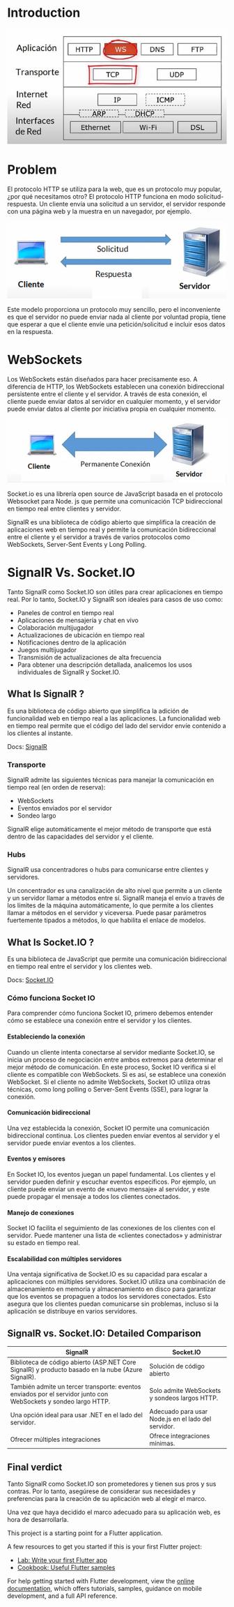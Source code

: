 # Introduction

![Pila de Protocolos TCP/IP](assets/WebSocket-Modelo-TCP.jpg "Pila de Protocolos TCP/IP")

# Problem

El protocolo HTTP se utiliza para la web, que es un protocolo muy popular, ¿por qué necesitamos otro? El protocolo HTTP funciona en modo solicitud-respuesta. Un cliente envía una solicitud a un servidor, el servidor responde con una página web y la muestra en un navegador, por ejemplo.

![Protocolo HTTP](assets/cliente-servidor.png "Protocolo HTTP")

Este modelo proporciona un protocolo muy sencillo, pero el inconveniente es que el servidor no puede enviar nada al cliente por voluntad propia, tiene que esperar a que el cliente envíe una petición/solicitud e incluir esos datos en la respuesta.

# WebSockets

Los WebSockets están diseñados para hacer precisamente eso. A diferencia de HTTP, los WebSockets establecen una conexión bidireccional persistente entre el cliente y el servidor. A través de esta conexión, el cliente puede enviar datos al servidor en cualquier momento, y el servidor puede enviar datos al cliente por iniciativa propia en cualquier momento.

![Protocolo WS](assets/cliente-servidor-websockets.png "Protocolo WS")

Socket.io es una librería open source de JavaScript basada en el protocolo Websocket para Node. js que permite una comunicación TCP bidireccional en tiempo real entre clientes y servidor.

SignalR es una biblioteca de código abierto que simplifica la creación de aplicaciones web en tiempo real y permite la comunicación bidireccional entre el cliente y el servidor a través de varios protocolos como WebSockets, Server-Sent Events y Long Polling.

# SignalR Vs. Socket.IO

Tanto SignalR como Socket.IO son útiles para crear aplicaciones en tiempo real. Por lo tanto, Socket.IO y SignalR son ideales para casos de uso como:

- Paneles de control en tiempo real
- Aplicaciones de mensajería y chat en vivo
- Colaboración multijugador
- Actualizaciones de ubicación en tiempo real
- Notificaciones dentro de la aplicación
- Juegos multijugador
- Transmisión de actualizaciones de alta frecuencia
- Para obtener una descripción detallada, analicemos los usos individuales de SignalR y Socket.IO.

## What Is SignalR ?

Es una biblioteca de código abierto que simplifica la adición de funcionalidad web en tiempo real a las aplicaciones. La funcionalidad web en tiempo real permite que el código del lado del servidor envíe contenido a los clientes al instante.

Docs: [SignalR](https://learn.microsoft.com/en-us/aspnet/signalr/)

### Transporte
SignalR admite las siguientes técnicas para manejar la comunicación en tiempo real (en orden de reserva):

- WebSockets
- Eventos enviados por el servidor
- Sondeo largo

SignalR elige automáticamente el mejor método de transporte que está dentro de las capacidades del servidor y el cliente.

### Hubs
SignalR usa concentradores o hubs para comunicarse entre clientes y servidores.

Un concentrador es una canalización de alto nivel que permite a un cliente y un servidor llamar a métodos entre sí. SignalR maneja el envío a través de los límites de la máquina automáticamente, lo que permite a los clientes llamar a métodos en el servidor y viceversa. Puede pasar parámetros fuertemente tipados a métodos, lo que habilita el enlace de modelos. 

## What Is Socket.IO ?

Es una biblioteca de JavaScript que permite una comunicación bidireccional en tiempo real entre el servidor y los clientes web.

Docs: [Socket.IO](https://socket.io/docs/v4/)

### Cómo funciona Socket IO

Para comprender cómo funciona Socket IO, primero debemos entender cómo se establece una conexión entre el servidor y los clientes.

#### Estableciendo la conexión
Cuando un cliente intenta conectarse al servidor mediante Socket.IO, se inicia un proceso de negociación entre ambos extremos para determinar el mejor método de comunicación. En este proceso, Socket IO verifica si el cliente es compatible con WebSockets. Si es así, se establece una conexión WebSocket. Si el cliente no admite WebSockets, Socket IO utiliza otras técnicas, como long polling o Server-Sent Events (SSE), para lograr la conexión.

#### Comunicación bidireccional
Una vez establecida la conexión, Socket IO permite una comunicación bidireccional continua. Los clientes pueden enviar eventos al servidor y el servidor puede enviar eventos a los clientes.

#### Eventos y emisores
En Socket IO, los eventos juegan un papel fundamental. Los clientes y el servidor pueden definir y escuchar eventos específicos. Por ejemplo, un cliente puede enviar un evento de «nuevo mensaje» al servidor, y este puede propagar el mensaje a todos los clientes conectados.

#### Manejo de conexiones
Socket IO facilita el seguimiento de las conexiones de los clientes con el servidor. Puede mantener una lista de «clientes conectados» y administrar su estado en tiempo real.

#### Escalabilidad con múltiples servidores
Una ventaja significativa de Socket.IO es su capacidad para escalar a aplicaciones con múltiples servidores. Socket.IO utiliza una combinación de almacenamiento en memoria y almacenamiento en disco para garantizar que los eventos se propaguen a todos los servidores conectados. Esto asegura que los clientes puedan comunicarse sin problemas, incluso si la aplicación se distribuye en varios servidores.

## SignalR vs. Socket.IO: Detailed Comparison

| SignalR | Socket.IO |
|----------|----------|
| Biblioteca de código abierto (ASP.NET Core SignalR) y producto basado en la nube (Azure SignalR).    | Solución de código abierto   |
| También admite un tercer transporte: eventos enviados por el servidor junto con WebSockets y sondeo largo HTTP.   | Solo admite WebSockets y sondeos largos HTTP.  |
| Una opción ideal para usar .NET en el lado del servidor.    | Adecuado para usar Node.js en el lado del servidor.   |
| Ofrecer múltiples integraciones    | Ofrece integraciones mínimas.   |


## Final verdict

Tanto SignalR como Socket.IO son prometedores y tienen sus pros y sus contras. Por lo tanto, asegúrese de considerar sus necesidades y preferencias para la creación de su aplicación web al elegir el marco.

Una vez que haya decidido el marco adecuado para su aplicación web, es hora de desarrollarla.




This project is a starting point for a Flutter application.

A few resources to get you started if this is your first Flutter project:

- [Lab: Write your first Flutter app](https://docs.flutter.dev/get-started/codelab)
- [Cookbook: Useful Flutter samples](https://docs.flutter.dev/cookbook)

For help getting started with Flutter development, view the
[online documentation](https://docs.flutter.dev/), which offers tutorials,
samples, guidance on mobile development, and a full API reference.
